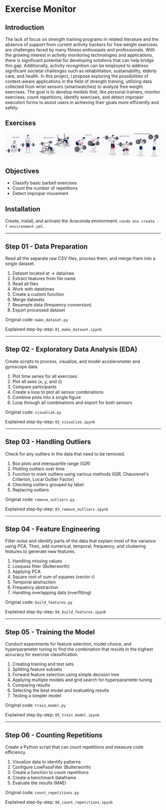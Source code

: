 # Exercise Monitor

## Introduction
The lack of focus on strength training programs in related literature and the absence of support from current activity trackers for free weight exercises are challenges faced by many fitness enthusiasts and professionals. With the growing interest in activity monitoring technologies and applications, there is significant potential for developing solutions that can help bridge this gap. Additionally, activity recognition can be employed to address significant societal challenges such as rehabilitation, sustainability, elderly care, and health. In this project, I propose exploring the possibilities of context-aware applications in the field of strength training, utilizing data collected from wrist sensors (smartwatches) to analyze free weight exercises. The goal is to develop models that, like personal trainers, monitor exercises, count repetitions, identify exercises, and detect improper execution forms to assist users in achieving their goals more efficiently and safely.

## Exercises
![exercise examples](img/exercicios_basicos.png)

## Objectives
* Classify basic barbell exercises
* Count the number of repetitions
* Detect improper movement

## Installation
Create, install, and activate the Anaconda environment: `conda env create -f environment.yml`.

---

## Step 01 - Data Preparation
Read all the separate raw CSV files, process them, and merge them into a single dataset.

1. Dataset located at → data/raw
2. Extract features from file name
3. Read all files
4. Work with datetimes
5. Create a custom function
6. Merge datasets
7. Resample data (frequency conversion)
8. Export processed dataset

Original code: `make_dataset.py`

Explained step-by-step: `01_make_dataset.ipynb`

---

## Step 02 - Exploratory Data Analysis (EDA)
Create scripts to process, visualize, and model accelerometer and gyroscope data.
1. Plot time series for all exercises
2. Plot all axes (x, y, and z)
3. Compare participants
4. Create a loop to plot all sensor combinations
5. Combine plots into a single figure
6. Loop through all combinations and export for both sensors

Original code: `visualize.py`

Explained step-by-step: `02_visualize.ipynb`

---

## Step 03 - Handling Outliers
Check for any outliers in the data that need to be removed.

1. Box plots and interquartile range (IQR)
2. Plotting outliers over time
3. Function to mark outliers using various methods (IQR, Chauvenet's Criterion, Local Outlier Factor)
4. Checking outliers grouped by label
5. Replacing outliers

Original code: `remove_outliers.py`

Explained step-by-step: `03_remove_outliers.ipynb`

---

## Step 04 - Feature Engineering
Filter noise and identify parts of the data that explain most of the variance using PCA. Then, add numerical, temporal, frequency, and clustering features to generate new features.

1. Handling missing values
2. Lowpass filter (Butterworth)
3. Applying PCA
4. Square root of sum of squares (vector r)
5. Temporal abstraction
6. Frequency abstraction
7. Handling overlapping data (overfitting)

Original code: `build_features.py`

Explained step-by-step: `04_build_features.ipynb`

---

## Step 05 - Training the Model
Conduct experiments for feature selection, model choice, and hyperparameter tuning to find the combination that results in the highest accuracy for exercise classification.

1. Creating training and test sets
2. Splitting feature subsets
3. Forward feature selection using simple decision tree
4. Applying multiple models and grid search for hyperparameter tuning
5. Comparing results
6. Selecting the best model and evaluating results
7. Testing a simpler model

Original code: `train_model.py`

Explained step-by-step: `05_train_model.ipynb`

---

## Step 06 - Counting Repetitions
Create a Python script that can count repetitions and measure code efficiency.

1. Visualize data to identify patterns
2. Configure LowPassFilter (Butterworth)
3. Create a function to count repetitions
4. Create a benchmark dataframe
5. Evaluate the results (MAE)

Original code: `count_repetitions.py`

Explained step-by-step: `06_count_repetitions.ipynb`
